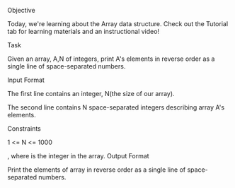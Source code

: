 Objective

Today, we're learning about the Array data structure. Check out the Tutorial tab for learning materials and an instructional video!


Task

Given an array, A,N of  integers, print A's elements in reverse order as a single line of space-separated numbers.


Input Format

The first line contains an integer, N(the size of our array).

The second line contains N space-separated integers describing array A's elements.


Constraints

1 <= N <= 1000

, where  is the  integer in the array.
Output Format

Print the elements of array  in reverse order as a single line of space-separated numbers.
